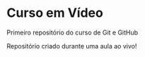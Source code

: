 # Curso em Vídeo
 Primeiro repositório do curso de Git e GitHub

Repositório criado durante uma aula ao vivo!